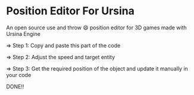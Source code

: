 # Position Editor For Ursina
An open source use and throw 😄 position editor for 3D games made with Ursina Engine


=> Step 1:
  Copy and paste this part of the code
    
=> Step 2:
 Adjust the speed and target entity 
 
=> Step 3:
  Get the required position of the object and update it manually in your code

DONE!!
